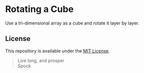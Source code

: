 # Rotating a Cube

Use a tri-dimensional array as a cube and rotate it layer by layer.

## License

This repository is available under the [MIT License](LICENSE).

> Live long, and prosper  
> Spock
